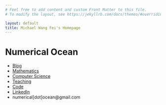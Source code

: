 ```yaml
---
# Feel free to add content and custom Front Matter to this file.
# To modify the layout, see https://jekyllrb.com/docs/themes/#overriding-theme-defaults

layout: default
title: Michael Wang Fei's Homepage
---
```



<body>
	<div id='landing'>
		<h1>Numerical Ocean</h1>
		<ul id='links'>
			<li>
				<a href='/blog'>Blog</a>
			</li>
            <li>
				<a href='/math'>Mathematics</a>
			</li>
            <li>
				<a href='/cs'>Computer Science</a>
			</li>
            <li>
				<a href='/teaching'>Teaching</a>
			</li>
			<li>
				<a href='https://github.com/oceanumeric' target='_blank'>Code</a>
			</li>
            <li>
            <a href='https://www.linkedin.com/in/fei-michael-wang-b4252159/' target='_blank'>LinkedIn</a>
            </li>
			<li id='contact'>
				numerical[dot]ocean@gmail.com
			</li>
		</ul>
	</div>
</body>
